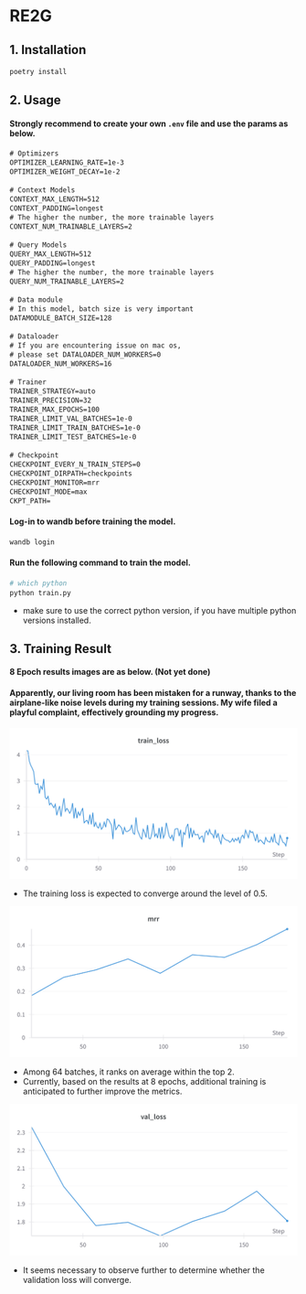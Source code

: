 # RE2G

## 1. Installation

```bash
poetry install
```

## 2. Usage

#### Strongly recommend to create your own `.env` file and use the params as below.

```dotenv
# Optimizers
OPTIMIZER_LEARNING_RATE=1e-3
OPTIMIZER_WEIGHT_DECAY=1e-2

# Context Models
CONTEXT_MAX_LENGTH=512
CONTEXT_PADDING=longest
# The higher the number, the more trainable layers
CONTEXT_NUM_TRAINABLE_LAYERS=2

# Query Models
QUERY_MAX_LENGTH=512
QUERY_PADDING=longest
# The higher the number, the more trainable layers
QUERY_NUM_TRAINABLE_LAYERS=2

# Data module
# In this model, batch size is very important
DATAMODULE_BATCH_SIZE=128

# Dataloader
# If you are encountering issue on mac os,
# please set DATALOADER_NUM_WORKERS=0
DATALOADER_NUM_WORKERS=16

# Trainer
TRAINER_STRATEGY=auto
TRAINER_PRECISION=32
TRAINER_MAX_EPOCHS=100
TRAINER_LIMIT_VAL_BATCHES=1e-0
TRAINER_LIMIT_TRAIN_BATCHES=1e-0
TRAINER_LIMIT_TEST_BATCHES=1e-0

# Checkpoint
CHECKPOINT_EVERY_N_TRAIN_STEPS=0
CHECKPOINT_DIRPATH=checkpoints
CHECKPOINT_MONITOR=mrr
CHECKPOINT_MODE=max
CKPT_PATH=
```

#### Log-in to wandb before training the model.

```bash
wandb login
```

#### Run the following command to train the model.

```bash
# which python
python train.py
```
- make sure to use the correct python version, if you have multiple python versions installed.

## 3. Training Result

#### 8 Epoch results images are as below. (Not yet done)
#### Apparently, our living room has been mistaken for a runway, thanks to the airplane-like noise levels during my training sessions. My wife filed a playful complaint, effectively grounding my progress.

![Train Loss](./assets/train_loss.png "Train Loss")
- The training loss is expected to converge around the level of 0.5.

![Val MRR](./assets/mrr.png "MRR")
- Among 64 batches, it ranks on average within the top 2.
- Currently, based on the results at 8 epochs, additional training is anticipated to further improve the metrics.

![Val Loss](./assets/val_loss.png "Validation Loss")
- It seems necessary to observe further to determine whether the validation loss will converge.
